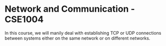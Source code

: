 # Network and Communication - CSE1004

In this course, we will manily deal with establishing TCP or UDP connections between systems either on the same network or on different networks.


